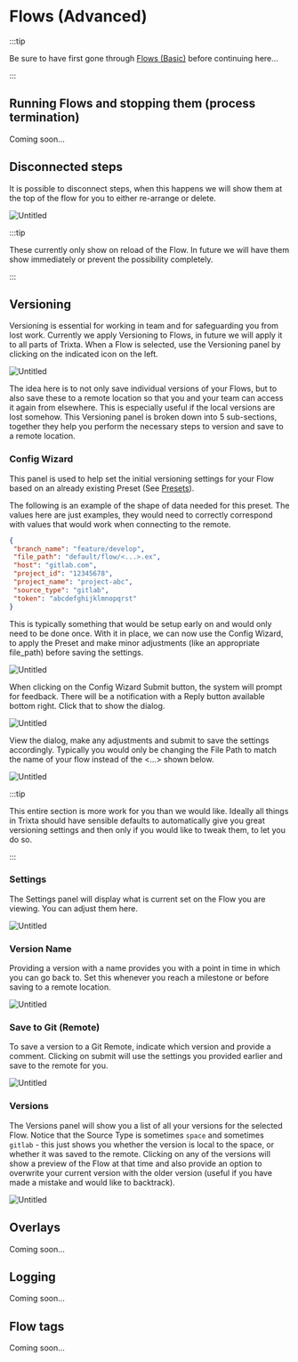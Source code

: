 # Flows (Advanced)

:::tip

Be sure to have first gone through [Flows (Basic)](../Basic/index.md) before continuing here…

:::

## Running Flows and stopping them (process termination)

Coming soon…

## Disconnected steps

It is possible to disconnect steps, when this happens we will show them at the top of the flow for you to either re-arrange or delete.

![Untitled](Untitled.png)

:::tip

These currently only show on reload of the Flow. In future we will have them show immediately or prevent the possibility completely.

:::

## Versioning

Versioning is essential for working in team and for safeguarding you from lost work. Currently we apply Versioning to Flows, in future we will apply it to all parts of Trixta. When a Flow is selected, use the Versioning panel by clicking on the indicated icon on the left.

![Untitled](Untitled%201.png)

The idea here is to not only save individual versions of your Flows, but to also save these to a remote location so that you and your team can access it again from elsewhere. This is especially useful if the local versions are lost somehow. This Versioning panel is broken down into 5 sub-sections, together they help you perform the necessary steps to version and save to a remote location.

### Config Wizard

This panel is used to help set the initial versioning settings for your Flow based on an already existing Preset (See [Presets](../../Presets/index.md)).

The following is an example of the shape of data needed for this preset. The values here are just examples, they would need to correctly correspond with values that would work when connecting to the remote.

```json
{
 "branch_name": "feature/develop",
 "file_path": "default/flow/<...>.ex",
 "host": "gitlab.com",
 "project_id": "12345678",
 "project_name": "project-abc",
 "source_type": "gitlab",
 "token": "abcdefghijklmnopqrst"
}
```

This is typically something that would be setup early on and would only need to be done once. With it in place, we can now use the Config Wizard, to apply the Preset and make minor adjustments (like an appropriate file_path) before saving the settings.

![Untitled](Untitled%202.png)

When clicking on the Config Wizard Submit button, the system will prompt for feedback. There will be a notification with a Reply button available bottom right. Click that to show the dialog.

![Untitled](Untitled%203.png)

View the dialog, make any adjustments and submit to save the settings accordingly. Typically you would only be changing the File Path to match the name of your flow instead of the <…> shown below.

![Untitled](Untitled%204.png)

:::tip

This entire section is more work for you than we would like. Ideally all things in Trixta should have sensible defaults to automatically give you great versioning settings and then only if you would like to tweak them, to let you do so.

:::

### Settings

The Settings panel will display what is current set on the Flow you are viewing. You can adjust them here.

![Untitled](Untitled%205.png)

### Version Name

Providing a version with a name provides you with a point in time in which you can go back to. Set this whenever you reach a milestone or before saving to a remote location.

![Untitled](Untitled%206.png)

### Save to Git (Remote)

To save a version to a Git Remote, indicate which version and provide a comment. Clicking on submit will use the settings you provided earlier and save to the remote for you.

![Untitled](Untitled%207.png)

### Versions

The Versions panel will show you a list of all your versions for the selected Flow. Notice that the Source Type is sometimes `space` and sometimes `gitlab` - this just shows you whether the version is local to the space, or whether it was saved to the remote. Clicking on any of the versions will show a preview of the Flow at that time and also provide an option to overwrite your current version with the older version (useful if you have made a mistake and would like to backtrack).

![Untitled](Untitled%208.png)

## Overlays

Coming soon…

## Logging

Coming soon…

## Flow tags

Coming soon…

